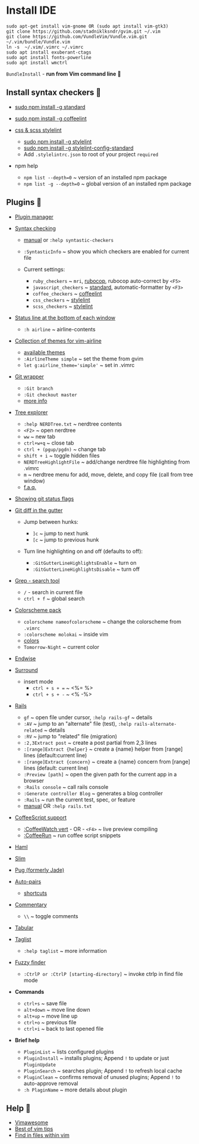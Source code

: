 # Install IDE
```
sudo apt-get install vim-gnome OR (sudo apt install vim-gtk3)
git clone https://github.com/stadniklksndr/gvim.git ~/.vim
git clone https://github.com/VundleVim/Vundle.vim.git ~/.vim/bundle/Vundle.vim
ln -s  ~/.vim/.vimrc ~/.vimrc
sudo apt install exuberant-ctags
sudo apt install fonts-powerline
sudo apt install wmctrl
```
`BundleInstall` - **run from Vim command line** :feet:


## Install syntax checkers :pill:
  * [sudo npm install -g standard](https://standardjs.com/)
  * [sudo npm install -g coffeelint](http://www.coffeelint.org/)
  * [css & scss stylelint](https://stylelint.io/)
    * [sudo npm install -g stylelint](https://stylelint.io/)
    * [sudo npm install -g stylelint-config-standard](https://github.com/stylelint/stylelint-config-standard)
    * Add `.stylelintrc.json` to root of your project `required`

  * npm help
    * `npm list --depth=0` ~ version of an installed npm package
    * `npm list -g --depth=0` ~ global version of an installed npm package

## Plugins :children_crossing:

* [Plugin manager](https://github.com/VundleVim/Vundle.vim)

* [Syntax checking](https://github.com/vim-syntastic/syntastic)
  * [manual](https://github.com/vim-syntastic/syntastic/blob/master/doc/syntastic-checkers.txt) or `:help syntastic-checkers`
  * `:SyntasticInfo` ~ show you which checkers are enabled for current file

  * Current settings:

    * `ruby_checkers` ~ `mri`, [rubocop](https://github.com/bbatsov/rubocop), rubocop auto-correct by `<F5>`
    * `javascript_checkers` ~ [standard](https://github.com/feross/standard), automatic-formatter by `<F3>`
    * `coffee_checkers` ~ [coffeelint](http://www.coffeelint.org/)
    * `css_checkers` ~ [stylelint](https://stylelint.io/)
    * `scss_checkers` ~ [stylelint](https://stylelint.io/)

* [Status line at the bottom of each window](https://github.com/vim-airline/vim-airline)
  * `:h airline` ~ airline-contents

* [Collection of themes for vim-airline](https://github.com/vim-airline/vim-airline-themes)
  * [available themes](https://github.com/vim-airline/vim-airline-themes/tree/master/autoload/airline/themes)
  * `:AirlineTheme simple` ~ set the theme from gvim
  * `let g:airline_theme='simple'` ~ set in .vimrc

* [Git wrapper](https://github.com/tpope/vim-fugitive)
  * `:Git branch`
  * `:Git checkout master`
  * [more info](https://github.com/tpope/vim-fugitive#fugitivevim)

* [Tree explorer](https://github.com/scrooloose/nerdtree)
  * `:help NERDTree.txt` ~ nerdtree contents
  * `<F2>` ~ open nerdtree
  * `ww` ~ new tab
  * `ctrl+w+q` ~ close tab
  * `ctrl + (pgup/pgdn)` ~ change tab
  * `shift + i` ~ toggle hidden files
  * `NERDTreeHighlightFile` ~ add/change nerdtree file highlighting from .vimrc
  * `m` ~ nerdtree menu for add, move, delete, and copy file (call from tree window)
  * [f.a.q.](https://github.com/scrooloose/nerdtree/wiki/F.A.Q.)

* [Showing git status flags](https://github.com/Xuyuanp/nerdtree-git-plugin)

* [Git diff in the gutter](https://github.com/airblade/vim-gitgutter)
  * Jump between hunks:
    * `]c` ~ jump to next hunk
    * `[c` ~ jump to previous hunk

  * Turn line highlighting on and off (defaults to off):
    * `:GitGutterLineHighlightsEnable` ~ turn on
    * `:GitGutterLineHighlightsDisable` ~ turn off

* [Grep - search tool](https://github.com/vim-scripts/grep.vim)
  * `/` - search in current file
  * `ctrl + f` ~ global search

* [Colorscheme pack](https://github.com/flazz/vim-colorschemes)
  * `colorscheme nameofcolorscheme` ~ change the colorscheme from `.vimrc`
  * `:colorscheme molokai` ~ inside vim
  * [colors](https://github.com/flazz/vim-colorschemes/tree/master/colors)
  * `Tomorrow-Night` ~ current color

* [Endwise](https://github.com/tpope/vim-endwise)

* [Surround](https://github.com/kana/vim-surround)
  * insert mode
    * `ctrl + s + =` ~ <%= %>
    * `ctrl + s + -` ~ <% -%>

* [Rails](https://github.com/tpope/vim-rails)
  * `gf` ~ open file under cursor, `:help rails-gf` ~ details
  * `:AV` ~ jump to an "alternate" file (test), `:help rails-alternate-related` ~ details
  * `:RV` ~ jump to "related" file (migration)
  * `:2,3Extract post` ~ create a post partial from 2,3 lines
  * `:[range]Extract {helper}` ~ create a {name} helper from [range] lines (default:current line)
  * `:[range]Extract {concern}` ~ create a {name} concern from [range] lines (default: current line)
  * `:Preview [path]` ~ open the given path for the current app in a browser
  * `:Rails console` ~ call rails console
  * `:Generate controller Blog` ~ generates a blog controller
  * `:Rails` ~  run the current test, spec, or feature
  * [manual](https://github.com/tpope/vim-rails/blob/master/doc/rails.txt) OR `:help rails.txt`

* [CoffeeScript support](https://github.com/kchmck/vim-coffee-script)
  * [:CoffeeWatch vert](https://github.com/kchmck/vim-coffee-script#coffeewatch-live-preview-compiling)   - OR -   `<F4>` ~ live preview compiling
  * [:CoffeeRun](https://github.com/kchmck/vim-coffee-script#coffeerun-run-coffeescript-snippets) ~ run coffee script snippets

* [Haml](https://github.com/tpope/vim-haml)

* [Slim](https://github.com/slim-template/vim-slim)

* [Pug (formerly Jade)](https://github.com/digitaltoad/vim-pug)

* [Auto-pairs](https://github.com/jiangmiao/auto-pairs)
  * [shortcuts](https://github.com/jiangmiao/auto-pairs#shortcuts)

* [Commentary](https://github.com/tpope/vim-commentary)
  * `\\` ~ toggle comments

* [Tabular](https://github.com/godlygeek/tabular)

* [Taglist](https://github.com/vim-scripts/taglist.vim)
  * `:help taglist` ~ more information

* [Fuzzy finder](https://github.com/kien/ctrlp.vim)
  * `:CtrlP or :CtrlP [starting-directory]` ~ invoke ctrlp in find file mode

* **Commands**
  * `ctrl+s` ~ save file
  * `alt+down` ~ move line down
  * `alt+up` ~ move line up
  * `ctrl+o` ~ previous file
  * `ctrl+i` ~ back to last opened file

* **Brief help**
  * `PluginList` ~ lists configured plugins
  * `PluginInstall` ~ installs plugins; Append `!` to update or just `PluginUpdate`
  * `PluginSearch` ~ searches plugin; Append `!` to refresh local cache
  * `PluginClean` ~ confirms removal of unused plugins; Append `!` to auto-approve removal
  * `:h PlaginName` ~ more details about plugin

## Help :flashlight:
  * [Vimawesome](https://vimawesome.com/)
  * [Best of vim tips](http://zzapper.co.uk/vimtips.html)
  * [Find in files within vim](http://vim.wikia.com/wiki/Find_in_files_within_Vim)
